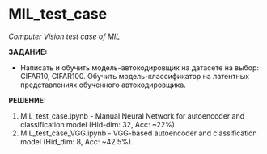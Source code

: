 # MIL_test_case
*Computer Vision test case of MIL*

**ЗАДАНИЕ:**  
- Написать и обучить модель-автокодировщик на датасете на выбор: CIFAR10, CIFAR100. Обучить модель-классификатор на латентных представлениях обученного автокодировщика.
 
**РЕШЕНИЕ:**  
1. MIL_test_case.ipynb - Manual Neural Network for autoencoder and classification model (Hid-dim: 32, Acc: ~22%).
2. MIL_test_case_VGG.ipynb - VGG-based autoencoder and classification model (Hid_dim: 8, Acc: ~42.5%).
